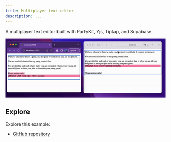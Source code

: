```yaml
---
title: Multiplayer text editor
description: ...
---
```


A multiplayer text editor built with PartyKit, Yjs, Tiptap, and Supabase.

![text editor](../../../../assets/text-editor.gif)

## Explore

Explore this example:

- [GitHub repository](https://github.com/partykit/partykit-text-editor-example)

